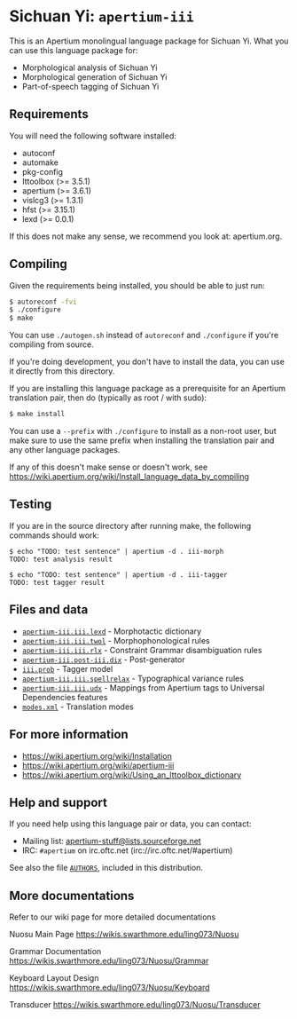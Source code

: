 Sichuan Yi: `apertium-iii`
===============================================================================

This is an Apertium monolingual language package for Sichuan Yi. What
you can use this language package for:

* Morphological analysis of Sichuan Yi
* Morphological generation of Sichuan Yi
* Part-of-speech tagging of Sichuan Yi

Requirements
-------------------------------------------------------------------------------

You will need the following software installed:

* autoconf
* automake
* pkg-config
* lttoolbox (>= 3.5.1)
* apertium (>= 3.6.1)
* vislcg3 (>= 1.3.1)
* hfst (>= 3.15.1)
* lexd (>= 0.0.1)

If this does not make any sense, we recommend you look at: apertium.org.

Compiling
-------------------------------------------------------------------------------

Given the requirements being installed, you should be able to just run:

```bash
$ autoreconf -fvi
$ ./configure
$ make
```

You can use `./autogen.sh` instead of `autoreconf` and `./configure` if you're compiling
from source.

If you're doing development, you don't have to install the data, you
can use it directly from this directory.

If you are installing this language package as a prerequisite for an
Apertium translation pair, then do (typically as root / with sudo):

```bash
$ make install
```

You can use a `--prefix` with `./configure` to install as a non-root user,
but make sure to use the same prefix when installing the translation
pair and any other language packages.

If any of this doesn't make sense or doesn't work, see https://wiki.apertium.org/wiki/Install_language_data_by_compiling

Testing
-------------------------------------------------------------------------------

If you are in the source directory after running make, the following
commands should work:

```console
$ echo "TODO: test sentence" | apertium -d . iii-morph
TODO: test analysis result

$ echo "TODO: test sentence" | apertium -d . iii-tagger
TODO: test tagger result
```

Files and data
-------------------------------------------------------------------------------


* [`apertium-iii.iii.lexd`](apertium-iii.iii.lexd) - Morphotactic dictionary
* [`apertium-iii.iii.twol`](apertium-iii.iii.twol) - Morphophonological rules
* [`apertium-iii.iii.rlx`](apertium-iii.iii.rlx) - Constraint Grammar disambiguation rules
* [`apertium-iii.post-iii.dix`](apertium-iii.post-iii.dix) - Post-generator
* [`iii.prob`](iii.prob) - Tagger model
* [`apertium-iii.iii.spellrelax`](apertium-iii.iii.spellrelax) - Typographical variance rules
* [`apertium-iii.iii.udx`](apertium-iii.iii.udx) - Mappings from Apertium tags to Universal Dependencies features
* [`modes.xml`](modes.xml) - Translation modes

For more information
-------------------------------------------------------------------------------

* https://wiki.apertium.org/wiki/Installation
* https://wiki.apertium.org/wiki/apertium-iii
* https://wiki.apertium.org/wiki/Using_an_lttoolbox_dictionary

Help and support
-------------------------------------------------------------------------------

If you need help using this language pair or data, you can contact:

* Mailing list: apertium-stuff@lists.sourceforge.net
* IRC: `#apertium` on irc.oftc.net (irc://irc.oftc.net/#apertium)

See also the file [`AUTHORS`](AUTHORS), included in this distribution.

More documentations
-------------------------------------------------------------------------------
Refer to our wiki page for more detailed documentations

Nuosu Main Page
https://wikis.swarthmore.edu/ling073/Nuosu

Grammar Documentation
https://wikis.swarthmore.edu/ling073/Nuosu/Grammar

Keyboard Layout Design
https://wikis.swarthmore.edu/ling073/Nuosu/Keyboard

Transducer
https://wikis.swarthmore.edu/ling073/Nuosu/Transducer

